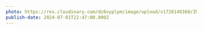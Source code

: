 ```yaml
---
photo: https://res.cloudinary.com/dz8vyplpm/image/upload/v1726148360/IMG_0064_pvyexz.jpg
publish-date: 2024-07-01T22:47:00.000Z
---
```

